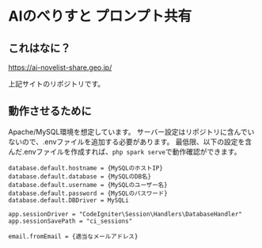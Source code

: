 # AIのべりすと プロンプト共有

## これはなに？

https://ai-novelist-share.geo.jp/

上記サイトのリポジトリです。

## 動作させるために

Apache/MySQL環境を想定しています。
サーバー設定はリポジトリに含んでいないので、.envファイルを追加する必要があります。
最低限、以下の設定を含んだ.envファイルを作成すれば、`php spark serve`で動作確認ができます。

~~~
database.default.hostname = {MySQLのホストIP}
database.default.database = {MySQLのDB名}
database.default.username = {MySQLのユーザー名}
database.default.password = {MySQLのパスワード}
database.default.DBDriver = MySQLi

app.sessionDriver = "CodeIgniter\Session\Handlers\DatabaseHandler"
app.sessionSavePath = "ci_sessions"

email.fromEmail = {適当なメールアドレス}
~~~
